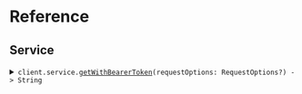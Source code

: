 # Reference
## Service
<details><summary><code>client.service.<a href="/Sources/Resources/Service/ServiceClient.swift">getWithBearerToken</a>(requestOptions: RequestOptions?) -> String</code></summary>
<dl>
<dd>

#### 📝 Description

<dl>
<dd>

<dl>
<dd>

GET request with custom api key
</dd>
</dl>
</dd>
</dl>

#### 🔌 Usage

<dl>
<dd>

<dl>
<dd>

```swift
import Foundation
import BearerTokenEnvironmentVariable

private func main() async throws {
    let client = BearerTokenEnvironmentVariableClient(apiKey: "<token>")

    _ = try await client.service.getWithBearerToken()
}

try await main()
```
</dd>
</dl>
</dd>
</dl>

#### ⚙️ Parameters

<dl>
<dd>

<dl>
<dd>

**requestOptions:** `RequestOptions?` — Additional options for configuring the request, such as custom headers or timeout settings.
    
</dd>
</dl>
</dd>
</dl>


</dd>
</dl>
</details>
